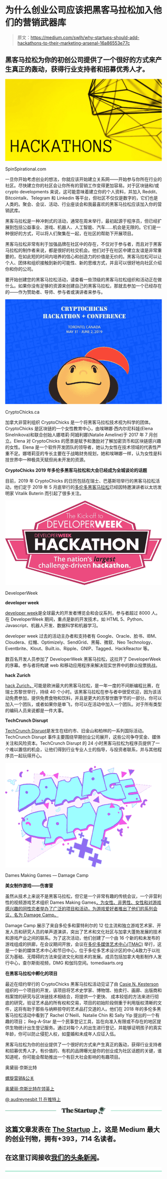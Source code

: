 # 为什么创业公司应该把黑客马拉松加入他们的营销武器库

> 原文：<https://medium.com/swlh/why-startups-should-add-hackathons-to-their-marketing-arsenal-16a86553e77c>

## 黑客马拉松为你的初创公司提供了一个很好的方式来产生真正的轰动，获得行业支持者和招募优秀人才。

![](img/39649381067a7a6ac2853a694c2f85e5.png)

SpinSpirational.com

一旦你开始考虑创业的想法，你就应该开始建立关系网——开始参与你所在行业的社区。尽快建立你的社区会让你所有的营销工作变得更加容易。对于区块链和/或 crypto developments 来说，这可能意味着建立你的个人资料，并加入 Reddit、Bitcointalk、Telegram 和 Linkedin 等平台，但社区不仅仅是数字的，它们也是人类的。聚会、会议、活动、行业座谈会和我最喜欢的黑客马拉松应该加入你的营销武库。

黑客马拉松是一种冲刺式的活动，通常在周末举行，最初起源于程序员，但已经扩展到包括公益事业、游戏、机器人、人工智能、汽车……机会是无限的。它们是一种很好的方式，可以将人们聚集在一起，在社区的帮助下开展项目。

黑客马拉松非常有利于加强品牌在社区中的存在，不仅对于参与者，而且对于黑客马拉松的制作者来说，都是很好的社交机会。他们对于在社区中建立友谊是非常重要的，在如此短的时间内培养的信心和创造力的价值是无价的。黑客马拉松可以让个人、团体和组织接触到新的可能性、新的思维方式，并且可以很好地向社区介绍你和你的公司。

要开始创建您的黑客马拉松活动，请查看一些顶级的黑客马拉松组织和活动正在做什么。如果你没有足够的资源来创建自己的黑客马拉松，那就去参加一个已经存在的——作为赞助者、导师、参与者或演讲者来参与。

![](img/eb73995f72678a4dda7b1ea37d02190e.png)

CryptoChicks.ca

加拿大非营利组织 CryptoChicks 是一个将黑客马拉松技术视为科学的团体。CryptoChicks 是区块链的一个女性教育中心，由埃琳娜·西内尔尼科娃(Elena Sinelnikova)和联合创始人娜塔莉·阿姆利娜(Natalie Ameline)于 2017 年 7 月创立。Elena 对 CryptoChicks 的愿景是赋予和激励对了解加密货币和区块链感兴趣的女性。Elena 是一个软件开发团队的领导者，她认为女性在技术领域的代表性严重不足。娜塔莉亚的专长主要在于战略财务规划，她和埃琳娜一样，认为女性是科技世界中一种极具天赋但尚未开发的资源。

**CryptoChicks 2019 年多伦多黑客马拉松和大会已经成为全城谈论的话题**

目前，2019 年 CryptoChicks 的日历包括在瑞士、巴基斯坦举行的黑客马拉松活动，他们定于 2019 年 5 月底举行的[多伦多黑客马拉松](https://cryptochickshackathon.com/)已经因特邀演讲者以太坊发明家 Vitalik Buterin 而引起了很多关注。

![](img/458cd7e46214b69d21e83f18ef5904bc.png)

DeveloperWeek

**developer week**

[developer week](http://www.developerweek.com/)是全球最大的开发者博览会和会议系列，参与者超过 8000 人。在 DeveloperWeek 期间，重点是新的开发技术，如 HTML 5、Python、Javascript、机器人开发、数据科学和机器学习。

developer week 过去的活动主办者和支持者有 Google、Oracle、脸书、IBM、Cloudera、红帽、Optimizely、SendGrid、黑莓、微软、Neo Technology、Eventbrite、Klout、Built.io、Ripple、GNIP、Tagged、HackReactor 等。

数百名开发人员参加了 DeveloperWeek 黑客马拉松，这拉开了 DeveloperWeek 的序幕。参与者将构建 web 和移动应用程序来解决现实世界中的群众投票挑战。

**hack Zurich**

[hack Zurich，](https://digitalfestival.ch/en/HACK/)可能是欧洲最大的黑客马拉松，是一年一度的不间断编程比赛，在瑞士苏黎世举行，持续 40 个小时。该黑客马拉松在参与者中很受欢迎，因为该活动免费参加，提供免费食物和饮料，并且是更大的苏黎世数字节的一部分。你可以加入一个团队，或者如果你是单飞，你可以在活动中加入一个团队。对于所有类型的编码人员来说都是一件大事。

**TechCrunch Disrupt**

[TechCrunch Disrupt](https://techcrunch.com/events/)是发生在纽约市、旧金山和柏林的一系列国际活动。TechCrunch Disrupt 事件主要围绕早期创业公司展开，这些公司争夺奖金、媒体关注和风险资本。TechCrunch Disrupt 的 24 小时黑客马拉松为程序员提供了一个难以置信的机会，让他们得到行业专业人士的指导，与投资者联系，并与其他程序员一起玩得开心。

![](img/158de0a24ed32015ecbfc0b55cc271ad.png)

Dames Making Games — Damage Camp

**美女制作游戏——伤害营**

虽然从技术上来说不是黑客马拉松，但它是一个非常有趣的传统会议，一个非营利性的视频游戏艺术组织 Dames Making Games[，为女性、非男性、女性和对游戏感兴趣的同性恋者举办了广泛的项目和活动，为游戏爱好者推出了他们的系列会议，名为 Damage Camp。](https://dmg.to/)

Damage Camp 展示了来自多伦多和蒙特利尔的 12 位主流和独立游戏艺术家、开发人员和研究人员的单声道演讲，突出了艺术和文化社区与加拿大蓬勃发展的技术和游戏产业之间的联系。为了这次活动，他们创建了一个由 16 个新的和未发布的游戏组成的拱廊，在会议期间开放，会议在[多伦多媒体艺术中心(TMAC)](https://www.tomediaarts.org/) 举行，这是一个新的媒体艺术中心和节日中心，位于多伦多艺术设计区的中心&致力于以社区为基础、无障碍的方法来促进文化和技术的发展。成员包括加拿大电影制作人发行中心，查尔斯街视频，DMG 和伽玛空间。tomediaarts.org

**在黑客马拉松中孵化的项目**

最近在纽约举行的 CryptoChicks 黑客马拉松活动见证了由 [Casie N. Kesterson](https://www.linkedin.com/in/casiekesterson/) 组织的一个项目的开发，该项目将艺术史学家、博物馆、拍卖行、画廊、出版商和档案馆的研究与区块链技术相结合，将提供一个更快、 成本较低的方法来进行彻底的研究，验证艺术品的所有权和交易，项目的初始阶段侧重于利用版权清晰的文件，这将有助于那些与纳粹掠夺的艺术品打交道的人。他们在 2018 年的多伦多黑客马拉松活动中看到了 Rachel O'Neill、Natalie Chin 和 Sally Yip 提出的一个有趣的项目； Reg-A-Star 是一个民事登记工具，旨在向准入有限或不存在的地区提供生物统计出生登记服务。通过对每个人的出生进行登记，并能够证明孩子的真实年龄，你可以防止侵犯人权，如童婚和未成年人应征入伍。

黑客马拉松为你的创业提供了一个很好的方式来产生真正的轰动，获得行业支持者和招募优秀人才。有价值的、有机的品牌曝光是你的创业成为社区话题的关键，谁知道呢，你可能会帮助推出一个有巨大社会影响的有趣项目。

奥黛丽·奈斯比特

[螺旋营销&公关](http://www.spinspirational.com)

[奥黛丽·奈斯比特在领英上](https://www.linkedin.com/in/audrey-nesbitt-0388a52a/)

[@ audreynesbit 11 在推特上](https://twitter.com/AudreyNesbitt11)

[![](img/308a8d84fb9b2fab43d66c117fcc4bb4.png)](https://medium.com/swlh)

## 这篇文章发表在 [The Startup](https://medium.com/swlh) 上，这是 Medium 最大的创业刊物，拥有+393，714 名读者。

## 在这里订阅接收[我们的头条新闻](http://growthsupply.com/the-startup-newsletter/)。

[![](img/b0164736ea17a63403e660de5dedf91a.png)](https://medium.com/swlh)